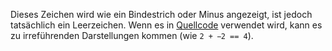 Dieses Zeichen wird wie ein Bindestrich oder Minus angezeigt, ist jedoch
tatsächlich ein Leerzeichen. Wenn es in
[Quellcode](http://stackoverflow.com/a/31507213/113195) verwendet wird, kann es
zu irreführenden Darstellungen kommen (wie `2 +  2 == 4`).

